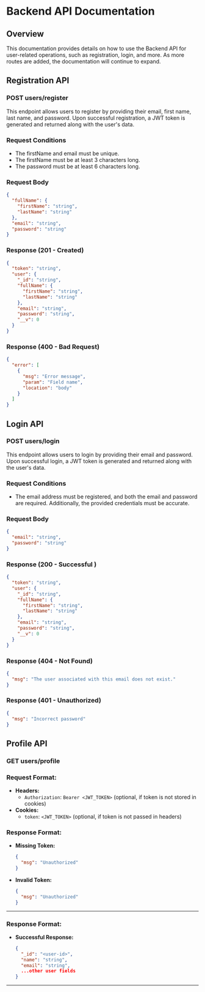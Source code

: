 # Backend API Documentation

## Overview

This documentation provides details on how to use the Backend API for user-related operations, such as registration, login, and more. As more routes are added, the documentation will continue to expand.

## Registration API

### POST users/register

This endpoint allows users to register by providing their email, first name, last name, and password. Upon successful registration, a JWT token is generated and returned along with the user's data.

### Request Conditions

- The firstName and email must be unique.
- The firstName must be at least 3 characters long.
- The password must be at least 6 characters long.

### Request Body

```json
{
  "fullName": {
    "firstName": "string",
    "lastName": "string"
  },
  "email": "string",
  "password": "string"
}
```

### Response (201 - Created)

```json
{
  "token": "string",
  "user": {
    "_id": "string",
    "fullName": {
      "firstName": "string",
      "lastName": "string"
    },
    "email": "string",
    "password": "string",
    "__v": 0
  }
}
```

### Response (400 - Bad Request)

```json
{
  "error": [
    {
      "msg": "Error message",
      "param": "Field name",
      "location": "body"
    }
  ]
}
```

## Login API

### POST users/login

This endpoint allows users to login by providing their email and password. Upon successful login, a JWT token is generated and returned along with the user's data.

### Request Conditions

- The email address must be registered, and both the email and password are required. Additionally, the provided credentials must be accurate.

### Request Body

```json
{
  "email": "string",
  "password": "string"
}
```

### Response (200 - Successful )

```json
{
  "token": "string",
  "user": {
    "_id": "string",
    "fullName": {
      "firstName": "string",
      "lastName": "string"
    },
    "email": "string",
    "password": "string",
    "__v": 0
  }
}
```

### Response (404 - Not Found)

```json
{
  "msg": "The user associated with this email does not exist."
}
```

### Response (401 - Unauthorized)

```json
{
  "msg": "Incorrect password"
}
```

## Profile API

### GET users/profile

### Request Format:

- **Headers:**
  - `Authorization`: `Bearer <JWT_TOKEN>` (optional, if token is not stored in cookies)
- **Cookies:**
  - `token`: `<JWT_TOKEN>` (optional, if token is not passed in headers)

### Response Format:

- **Missing Token:**

  ```json
  {
    "msg": "Unauthorized"
  }
  ```

- **Invalid Token:**
  ```json
  {
    "msg": "Unauthorized"
  }
  ```

---

### Response Format:

- **Successful Response:**
  ```json
  {
    "_id": "<user-id>",
    "name": "string",
    "email": "string",
    ...other user fields
  }
  ```

---
